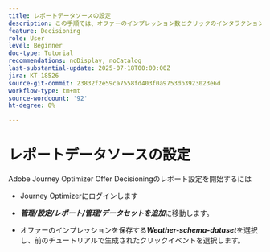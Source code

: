 ```yaml
---
title: レポートデータソースの設定
description: この手順では、オファーのインプレッション数とクリックのインタラクションに関するレポートを有効にするために、Adobe Experience Platformで必要なデータソースを設定します。 これらのイベントのキャプチャに使用するデータセットは、レポート機能をサポートする web 詳細フィールドグループを含むスキーマに基づいている必要があります。
feature: Decisioning
role: User
level: Beginner
doc-type: Tutorial
recommendations: noDisplay, noCatalog
last-substantial-update: 2025-07-18T00:00:00Z
jira: KT-18526
source-git-commit: 23832f2e59ca7558fd403f0a9753db3923023e6d
workflow-type: tm+mt
source-wordcount: '92'
ht-degree: 0%

---
```


# レポートデータソースの設定

Adobe Journey Optimizer Offer Decisioningのレポート設定を開始するには

- Journey Optimizerにログインします

- _&#x200B;**管理/設定/レポート/管理/データセットを追加**&#x200B;_ に移動します。
- オファーのインプレッションを保存する _&#x200B;**Weather-schema-dataset**&#x200B;_ を選択し、前のチュートリアルで生成されたクリックイベントを選択します。

